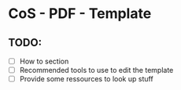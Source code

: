 # CoS - PDF - Template

## TODO:
- [ ] How to section
- [ ] Recommended tools to use to edit the template
- [ ] Provide some ressources to look up stuff
